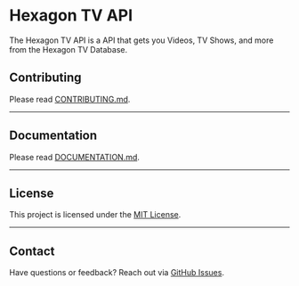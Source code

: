 # Hexagon TV API

The Hexagon TV API is a API that gets you Videos, TV Shows, and more from the Hexagon TV Database.

## Contributing

Please read [CONTRIBUTING.md](CONTRIBUTING.md).

---

## Documentation

Please read [DOCUMENTATION.md](DOCUMENTATION.md).

---

## License

This project is licensed under the [MIT License](LICENSE.md).

---

## Contact

Have questions or feedback? Reach out via [GitHub Issues](https://github.com/Kiwi-Micro/Hexagon-TV-API).
